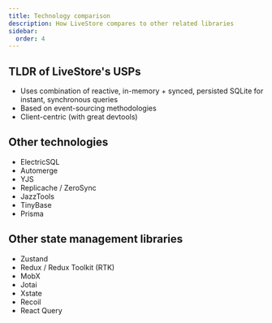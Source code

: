 ```yaml
---
title: Technology comparison
description: How LiveStore compares to other related libraries
sidebar:
  order: 4
---
```


## TLDR of LiveStore's USPs

- Uses combination of reactive, in-memory + synced, persisted SQLite for instant, synchronous queries
- Based on event-sourcing methodologies
- Client-centric (with great devtools)

## Other technologies

- ElectricSQL
- Automerge
- YJS
- Replicache / ZeroSync
- JazzTools
- TinyBase
- Prisma

## Other state management libraries

- Zustand
- Redux / Redux Toolkit (RTK)
- MobX
- Jotai
- Xstate
- Recoil
- React Query
